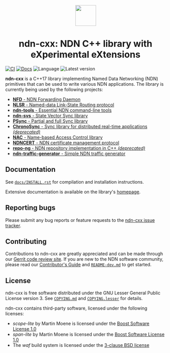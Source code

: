 <div align="center">

[<img alt height="65" src="docs/named_data_theme/static/ndn-logo.svg"/>](https://named-data.net/)

# ndn-cxx: NDN C++ library with eXperimental eXtensions

</div>

[![CI](https://github.com/named-data/ndn-cxx/actions/workflows/ci.yml/badge.svg)](https://github.com/named-data/ndn-cxx/actions/workflows/ci.yml)
[![Docs](https://github.com/named-data/ndn-cxx/actions/workflows/docs.yml/badge.svg)](https://github.com/named-data/ndn-cxx/actions/workflows/docs.yml)
![Language](https://img.shields.io/badge/C%2B%2B-17-blue)
![Latest version](https://img.shields.io/github/v/tag/named-data/ndn-cxx?label=Latest%20version)

**ndn-cxx** is a C++17 library implementing Named Data Networking (NDN) primitives
that can be used to write various NDN applications. The library is currently being
used by the following projects:

* [**NFD** - NDN Forwarding Daemon](https://github.com/named-data/NFD)
* [**NLSR** - Named-data Link-State Routing protocol](https://github.com/named-data/NLSR)
* [**ndn-tools** - Essential NDN command-line tools](https://github.com/named-data/ndn-tools)
* [**ndn-svs** - State Vector Sync library](https://github.com/named-data/ndn-svs)
* [**PSync** - Partial and full Sync library](https://github.com/named-data/PSync)
* [**ChronoSync** - Sync library for distributed real-time applications *(deprecated)*](https://github.com/named-data/ChronoSync)
* [**NAC** - Name-based Access Control library](https://github.com/named-data/name-based-access-control)
* [**NDNCERT** - NDN certificate management protocol](https://github.com/named-data/ndncert)
* [**repo-ng** - NDN repository implementation in C++ *(deprecated)*](https://github.com/named-data/repo-ng)
* [**ndn-traffic-generator** - Simple NDN traffic generator](https://github.com/named-data/ndn-traffic-generator)

## Documentation

See [`docs/INSTALL.rst`](docs/INSTALL.rst) for compilation and installation instructions.

Extensive documentation is available on the library's [homepage](https://docs.named-data.net/ndn-cxx/).

## Reporting bugs

Please submit any bug reports or feature requests to the
[ndn-cxx issue tracker](https://redmine.named-data.net/projects/ndn-cxx/issues).

## Contributing

Contributions to ndn-cxx are greatly appreciated and can be made through our
[Gerrit code review site](https://gerrit.named-data.net/).
If you are new to the NDN software community, please read our
[Contributor's Guide](https://github.com/named-data/.github/blob/main/CONTRIBUTING.md)
and [`README-dev.md`](README-dev.md) to get started.

## License

ndn-cxx is free software distributed under the GNU Lesser General Public License version 3.
See [`COPYING.md`](COPYING.md) and [`COPYING.lesser`](COPYING.lesser) for details.

ndn-cxx contains third-party software, licensed under the following licenses:

* *scope-lite* by Martin Moene is licensed under the
  [Boost Software License 1.0](https://github.com/martinmoene/scope-lite/blob/master/LICENSE.txt)
* *span-lite* by Martin Moene is licensed under the
  [Boost Software License 1.0](https://github.com/martinmoene/span-lite/blob/master/LICENSE.txt)
* The *waf* build system is licensed under the [3-clause BSD license](waf)
